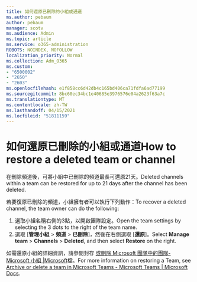 ```yaml
---
title: 如何還原已刪除的小組或通道
ms.author: pebaum
author: pebaum
manager: scotv
ms.audience: Admin
ms.topic: article
ms.service: o365-administration
ROBOTS: NOINDEX, NOFOLLOW
localization_priority: Normal
ms.collection: Adm_O365
ms.custom:
- "6500002"
- "2650"
- "2603"
ms.openlocfilehash: e1f858cc6d42db4c165bd406ca71fdfa6ad77199
ms.sourcegitcommit: 8bc60ec34bc1e40685e3976576e04a2623f63a7c
ms.translationtype: MT
ms.contentlocale: zh-TW
ms.lasthandoff: 04/15/2021
ms.locfileid: "51811159"
---
```

# <a name="how-to-restore-a-deleted-team-or-channel"></a><span data-ttu-id="4e7e7-102">如何還原已刪除的小組或通道</span><span class="sxs-lookup"><span data-stu-id="4e7e7-102">How to restore a deleted team or channel</span></span>

<span data-ttu-id="4e7e7-103">在刪除頻道後，可將小組中已刪除的頻道最長可還原21天。</span><span class="sxs-lookup"><span data-stu-id="4e7e7-103">Deleted channels within a team can be restored for up to 21 days after the channel has been deleted.</span></span>

<span data-ttu-id="4e7e7-104">若要復原已刪除的頻道，小組擁有者可以執行下列動作：</span><span class="sxs-lookup"><span data-stu-id="4e7e7-104">To recover a deleted channel, the team owner can do the following:</span></span>

1. <span data-ttu-id="4e7e7-105">選取小組名稱右側的3點，以開啟團隊設定。</span><span class="sxs-lookup"><span data-stu-id="4e7e7-105">Open the team settings by selecting the 3 dots to the right of the team name.</span></span>
2. <span data-ttu-id="4e7e7-106">選取 [**管理小組**  >  **頻道**  >  **已刪除**]，然後在右側選取 [**還原**]。</span><span class="sxs-lookup"><span data-stu-id="4e7e7-106">Select **Manage team** > **Channels** > **Deleted**, and then select **Restore** on the right.</span></span>

<span data-ttu-id="4e7e7-107">如需還原小組的詳細資訊，請參閱封存 [或刪除 Microsoft 團隊中的團隊-Microsoft 小組 |Microsoft](https://docs.microsoft.com/microsoftteams/archive-or-delete-a-team#restore-a-deleted-team)檔。</span><span class="sxs-lookup"><span data-stu-id="4e7e7-107">For more information on restoring a Team, see [Archive or delete a team in Microsoft Teams - Microsoft Teams | Microsoft Docs](https://docs.microsoft.com/microsoftteams/archive-or-delete-a-team#restore-a-deleted-team).</span></span>

